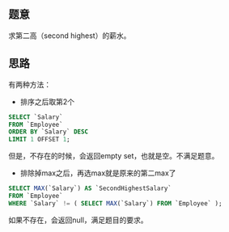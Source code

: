 ## 题意

求第二高（second highest）的薪水。

## 思路

有两种方法：
* 排序之后取第2个
```sql
SELECT `Salary` 
FROM `Employee` 
ORDER BY `Salary` DESC  
LIMIT 1 OFFSET 1;
```
但是，不存在的时候，会返回empty set，也就是空。不满足题意。  

* 排除掉max之后，再选max就是原来的第二max了
```sql
SELECT MAX(`Salary`) AS `SecondHighestSalary` 
FROM `Employee` 
WHERE `Salary` != ( SELECT MAX(`Salary`) FROM `Employee` );
```
如果不存在，会返回null，满足题目的要求。
